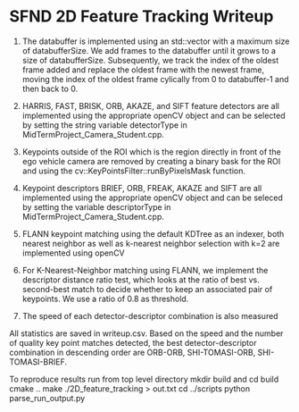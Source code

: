 # SFND 2D Feature Tracking Writeup

1. The databuffer is implemented using an std::vector with a maximum size of databufferSize. 
We add frames to the databuffer until it grows to a size of databufferSize. Subsequently, 
we track the index of the oldest frame added and replace the oldest frame with the newest frame,
moving the index of the oldest frame cylically from 0 to databuffer-1 and then back to 0.

2. HARRIS, FAST, BRISK, ORB, AKAZE, and SIFT feature detectors are all implemented using the 
appropriate openCV object and can be 
selected by setting the string variable detectorType in MidTermProject_Camera_Student.cpp.

3. Keypoints outside of the ROI which is the region directly in front of the ego vehicle camera
are removed by creating a binary bask for the ROI and using the cv::KeyPointsFilter::runByPixelsMask function.

4. Keypoint descriptors BRIEF, ORB, FREAK, AKAZE and SIFT are all implemented using the appropriate
openCV object and can be seleced by setting the variable descriptorType in MidTermProject_Camera_Student.cpp.

5. FLANN keypoint matching using the default KDTree as an indexer, both nearest neighbor as well as k-nearest neighbor selection
with k=2 are implemented using openCV

6. For K-Nearest-Neighbor matching using FLANN, we implement the descriptor distance ratio test, 
which looks at the ratio of best vs. second-best match to decide whether to keep an associated pair of keypoints.
We use a ratio of 0.8 as threshold.

7. The speed of each detector-descriptor combination is also measured

All statistics are saved in writeup.csv. Based on the speed and the number of quality key point matches detected, the best detector-descriptor combination in descending order are ORB-ORB, SHI-TOMASI-ORB, SHI-TOMASI-BRIEF.

To reproduce results run from top level directory
mkdir build and cd build
cmake ..
make
./2D_feature_tracking > out.txt
cd ../scripts
python parse_run_output.py